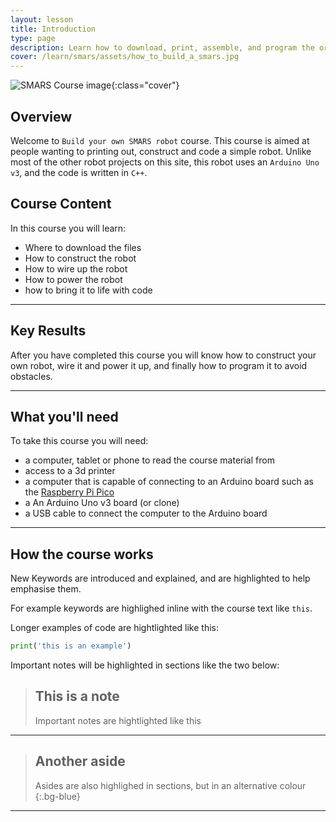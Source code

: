 ```yaml
---
layout: lesson
title: Introduction
type: page
description: Learn how to download, print, assemble, and program the original SMARS robot
cover: /learn/smars/assets/how_to_build_a_smars.jpg
---
```


![SMARS Course image]({{page.cover}}){:class="cover"}

## Overview

Welcome to `Build your own SMARS robot` course. This course is aimed at people wanting to printing out, construct and code a simple robot. Unlike most of the other robot projects on this site, this robot uses an `Arduino Uno v3`, and the code is written in `C++`.

## Course Content

In this course you will learn:

* Where to download the files
* How to construct the robot
* How to wire up the robot
* How to power the robot
* how to bring it to life with code

---

## Key Results

After you have completed this course you will know how to construct your own robot, wire it and power it up, and finally how to program it to avoid obstacles.

---

## What you'll need

To take this course you will need:

* a computer, tablet or phone to read the course material from
* access to a 3d printer
* a computer that is capable of connecting to an Arduino board such as the [Raspberry Pi Pico](https://www.raspberrypi.com)
* a An Arduino Uno v3 board (or clone)
* a USB cable to connect the computer to the Arduino board

---

## How the course works

New Keywords are introduced and explained, and are highlighted to help emphasise them. 

For example keywords are highlighed inline with the course text like `this`.

Longer examples of code are hightlighted like this:

```python
print('this is an example')
```

Important notes will be highlighted in sections like the two below:

> ## This is a note
>
> Important notes are hightlighted like this

---

> ## Another aside
>
> Asides are also highlighed in sections, but in an alternative colour
{:.bg-blue}

---
